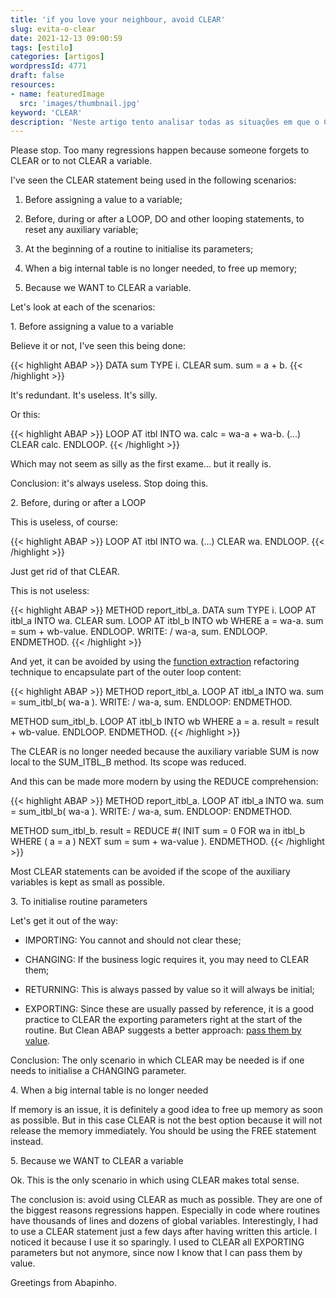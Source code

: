 ```yaml
---
title: 'if you love your neighbour, avoid CLEAR'
slug: evita-o-clear
date: 2021-12-13 09:00:59
tags: [estilo]
categories: [artigos]
wordpressId: 4771
draft: false
resources:
- name: featuredImage
  src: 'images/thumbnail.jpg'
keyword: 'CLEAR'
description: 'Neste artigo tento analisar todas as situações em que o CLEAR costuma ser usado e porque é que pode ser evitado em quase todos.'
---
```

Please stop. Too many regressions happen because someone forgets to CLEAR or to not CLEAR a variable.

<!--more-->

I've seen the CLEAR statement being used in the following scenarios:

  1. Before assigning a value to a variable;

  2. Before, during or after a LOOP, DO and other looping statements, to reset any auxiliary variable;

  3. At the beginning of a routine to initialise its parameters;

  4. When a big internal table is no longer needed, to free up memory;

  5. Because we WANT to CLEAR a variable.

Let's look at each of the scenarios:

1\. Before assigning a value to a variable

Believe it or not, I've seen this being done:

{{< highlight ABAP >}}
DATA sum TYPE i.
CLEAR sum.
sum = a + b.
{{< /highlight >}}

It's redundant. It's useless. It's silly.

Or this:

{{< highlight ABAP >}}
LOOP AT itbl INTO wa.
  calc = wa-a + wa-b.
  (...)
  CLEAR calc.
ENDLOOP.
{{< /highlight >}}

Which may not seem as silly as the first exame... but it really is.

Conclusion: it's always useless. Stop doing this.

2\. Before, during or after a LOOP

This is useless, of course:

{{< highlight ABAP >}}
LOOP AT itbl INTO wa.
  (...)
  CLEAR wa.
ENDLOOP.
{{< /highlight >}}

Just get rid of that CLEAR.

This is not useless:

{{< highlight ABAP >}}
METHOD report_itbl_a.
  DATA sum TYPE i.
  LOOP AT itbl_a INTO wa.
    CLEAR sum.
    LOOP AT itbl_b INTO wb WHERE a = wa-a.
      sum = sum + wb-value.
    ENDLOOP.
    WRITE: / wa-a, sum.
  ENDLOOP.
ENDMETHOD.
{{< /highlight >}}

And yet, it can be avoided by using the [function extraction][1] refactoring technique to encapsulate part of the outer loop content:

{{< highlight ABAP >}}
METHOD report_itbl_a.
  LOOP AT itbl_a INTO wa.
    sum = sum_itbl_b( wa-a ).
    WRITE: / wa-a, sum.
  ENDLOOP:
ENDMETHOD.

METHOD sum_itbl_b.
  LOOP AT itbl_b INTO wb WHERE a = a.
    result = result + wb-value.
  ENDLOOP.
ENDMETHOD.
{{< /highlight >}}

The CLEAR is no longer needed because the auxiliary variable SUM is now local to the SUM_ITBL_B method. Its scope was reduced.

And this can be made more modern by using the REDUCE comprehension:

{{< highlight ABAP >}}
METHOD report_itbl_a.
  LOOP AT itbl_a INTO wa.
    sum = sum_itbl_b( wa-a ).
    WRITE: / wa-a, sum.
   ENDLOOP:
ENDMETHOD.

METHOD sum_itbl_b.
  result = REDUCE #(
    INIT sum = 0
    FOR wa in itbl_b WHERE ( a = a )
    NEXT sum = sum + wa-value ).
ENDMETHOD.
{{< /highlight >}}

Most CLEAR statements can be avoided if the scope of the auxiliary variables is kept as small as possible.

3\. To initialise routine parameters

Let's get it out of the way:

  * IMPORTING: You cannot and should not clear these;

  * CHANGING: If the business logic requires it, you may need to CLEAR them;

  * RETURNING: This is always passed by value so it will always be initial;

  * EXPORTING: Since these are usually passed by reference, it is a good practice to CLEAR the exporting parameters right at the start of the routine. But Clean ABAP suggests a better approach: [pass them by value][2].

Conclusion: The only scenario in which CLEAR may be needed is if one needs to initialise a CHANGING parameter.

4\. When a big internal table is no longer needed

If memory is an issue, it is definitely a good idea to free up memory as soon as possible. But in this case CLEAR is not the best option because it will not release the memory immediately. You should be using the FREE statement instead.

5\. Because we WANT to CLEAR a variable

Ok. This is the only scenario in which using CLEAR makes total sense.

The conclusion is: avoid using CLEAR as much as possible. They are one of the biggest reasons regressions happen. Especially in code where routines have thousands of lines and dozens of global variables. Interestingly, I had to use a CLEAR statement just a few days after having written this article. I noticed it because I use it so sparingly. I used to CLEAR all EXPORTING parameters but not anymore, since now I know that I can pass them by value.

Greetings from Abapinho.

   [1]: https://refactoring.com/catalog/extractFunction.html
   [2]: https://github.com/SAP/styleguides/blob/main/clean-abap/CleanABAP.md#dont-clear-value-parameters
